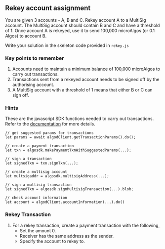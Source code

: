 ## Rekey account assignment

You are given 3 accounts - A, B and C. Rekey account A to a MultiSig account. The MultiSig account should contain B and C and have a threshold of 1. Once account A is rekeyed, use it to send 100,000 microAlgos (or 0.1 Algos) to account B.

Write your solution in the skeleton code provided in `rekey.js`

### Key points to remember
1. Accounts need to maintain a minimum balance of 100,000 microAlgos to carry out transactions.
2. Transactions sent from a rekeyed account needs to be signed off by the authorising account.
3. A MultiSig account with a threshold of 1 means that either B or C can sign off.

### Hints
These are the javascript SDK functions needed to carry out transactions. Refer to the [documentation](https://algorand.github.io/js-algorand-sdk/index.html) for more details. 
```
// get suggested params for transactions
let params = await algodClient.getTransactionParams().do();

// create a payment transaction
let txn = algosdk.makePaymentTxnWithSuggestedParams(...);

// sign a transaction
let signedTxn = txn.signTxn(...);

// create a multisig account
let multsigaddr = algosdk.multisigAddress(...);

// sign a multisig transaction
let signedTxn = algosdk.signMultisigTransaction(...).blob;

// check account information
let account = algodClient.accountInformation(...).do()
```

### Rekey Transaction
1. For a rekey transaction, create a payment transaction with the following, 
    - Set the amount 0. 
    - Receiver has the same address as the sender.
    - Specify the account to rekey to.